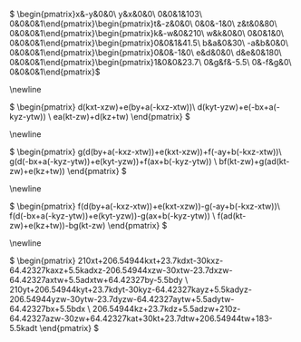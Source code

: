 $
\begin{pmatrix}x&-y&0&0\\ y&x&0&0\\ 0&0&1&103\\ 0&0&0&1\end{pmatrix}\begin{pmatrix}t&-z&0&0\\ 0&0&-1&0\\ z&t&0&80\\ 0&0&0&1\end{pmatrix}\begin{pmatrix}k&-w&0&210\\ w&k&0&0\\ 0&0&1&0\\ 0&0&0&1\end{pmatrix}\begin{pmatrix}0&0&1&41.5\\ b&a&0&30\\ -a&b&0&0\\ 0&0&0&1\end{pmatrix}\begin{pmatrix}0&0&-1&0\\ e&d&0&0\\ d&e&0&180\\ 0&0&0&1\end{pmatrix}\begin{pmatrix}1&0&0&23.7\\ 0&g&f&-5.5\\ 0&-f&g&0\\ 0&0&0&1\end{pmatrix}$

\newline

$
\begin{pmatrix}
    d(kxt-xzw)+e(by+a(-kxz-xtw))\\
    d(kyt-yzw)+e(-bx+a(-kyz-ytw)) \\
    ea(kt-zw)+d(kz+tw)
\end{pmatrix}
$

\newline

$
\begin{pmatrix}
    g(d(by+a(-kxz-xtw))+e(kxt-xzw))+f(-ay+b(-kxz-xtw))\\
    g(d(-bx+a(-kyz-ytw))+e(kyt-yzw))+f(ax+b(-kyz-ytw)) \\
    bf(kt-zw)+g(ad(kt-zw)+e(kz+tw))
\end{pmatrix}
$

\newline

$
\begin{pmatrix}
    f(d(by+a(-kxz-xtw))+e(kxt-xzw))-g(-ay+b(-kxz-xtw))\\
    f(d(-bx+a(-kyz-ytw))+e(kyt-yzw))-g(ax+b(-kyz-ytw)) \\
    f(ad(kt-zw)+e(kz+tw))-bg(kt-zw)
\end{pmatrix}
$

\newline

$
\begin{pmatrix}
    210xt+206.54944kxt+23.7kdxt-30kxz-64.42327kaxz+5.5kadxz-206.54944xzw-30xtw-23.7dxzw-64.42327axtw+5.5adxtw+64.42327by-5.5bdy
    \\
    210yt+206.54944kyt+23.7kdyt-30kyz-64.42327kayz+5.5kadyz-206.54944yzw-30ytw-23.7dyzw-64.42327aytw+5.5adytw-64.42327bx+5.5bdx
    \\ 
    206.54944kz+23.7kdz+5.5adzw+210z-64.42327azw-30zw+64.42327kat+30kt+23.7dtw+206.54944tw+183-5.5kadt
\end{pmatrix}
$
